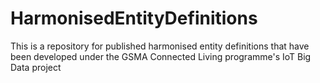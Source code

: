 # HarmonisedEntityDefinitions
This is a repository for published harmonised entity definitions that have been developed under the GSMA Connected Living programme's IoT Big Data project
